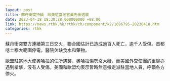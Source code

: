 ```yaml
---
layout: post
title: 蘇丹衝突持續　歐美駐當地官員先後遇襲
date: 2023-04-18 18:30:28.000000000 +08:00
link: https://news.rthk.hk/rthk/ch/component/k2/1696795-20230418.htm
categories: rthk
---
```


蘇丹衝突雙方連續第三日交火，聯合國估計已造成過百人死亡，逾千人受傷。首都喀土穆大範圍停電，醫院欠缺食水和藥物。

歐盟駐當地大使奧哈拉的住所遇襲，奧哈拉傷勢沒大礙，而美國外交使團的車隊亦遇到槍擊，沒有人受傷。美國和歐盟均表示暫時無意撤走派駐當地人員，呼籲各方停火。
